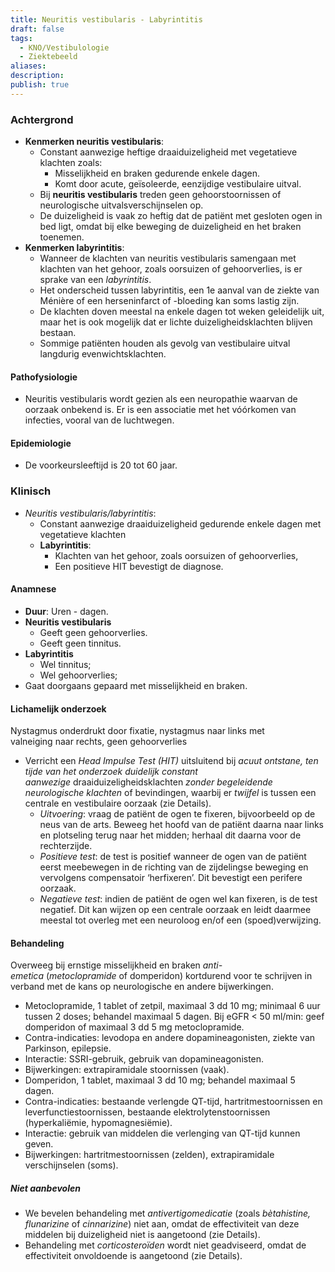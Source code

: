 ```yaml
---
title: Neuritis vestibularis - Labyrintitis
draft: false
tags:
  - KNO/Vestibulologie
  - Ziektebeeld
aliases: 
description: 
publish: true
---
```



### Achtergrond

- **Kenmerken neuritis vestibularis**:
	- Constant aanwezige heftige draaiduizeligheid met vegetatieve klachten zoals:
		- Misselijkheid en braken gedurende enkele dagen.
		- Komt door acute, geïsoleerde, eenzijdige vestibulaire uitval.
	- Bij **neuritis vestibularis** treden geen gehoorstoornissen of neurologische uitvalsverschijnselen op.
	- De duizeligheid is vaak zo heftig dat de patiënt met gesloten ogen in bed ligt, omdat bij elke beweging de duizeligheid en het braken toenemen.
- **Kenmerken labyrintitis**:
	- Wanneer de klachten van neuritis vestibularis samengaan met klachten van het gehoor, zoals oorsuizen of gehoorverlies, is er sprake van een _labyrintitis_. 
	- Het onderscheid tussen labyrintitis, een 1e aanval van de ziekte van Ménière of een herseninfarct of -bloeding kan soms lastig zijn.
	- De klachten doven meestal na enkele dagen tot weken geleidelijk uit, maar het is ook mogelijk dat er lichte duizeligheidsklachten blijven bestaan. 
	- Sommige patiënten houden als gevolg van vestibulaire uitval langdurig evenwichtsklachten.
#### Pathofysiologie

- Neuritis vestibularis wordt gezien als een neuropathie waarvan de oorzaak onbekend is. Er is een associatie met het vóórkomen van infecties, vooral van de luchtwegen.

#### Epidemiologie
- De voorkeursleeftijd is 20 tot 60 jaar.
### Klinisch
- _Neuritis vestibularis/labyrintitis_: 
	- Constant aanwezige draaiduizeligheid gedurende enkele dagen met vegetatieve klachten
	- **Labyrintitis**:
		- Klachten van het gehoor, zoals oorsuizen of gehoorverlies, 
		- Een positieve HIT bevestigt de diagnose.

#### Anamnese

- **Duur**: Uren - dagen.
- **Neuritis vestibularis**
	- Geeft geen gehoorverlies.
	- Geeft geen tinnitus.
- **Labyrintitis**
	- Wel tinnitus;
	- Wel gehoorverlies;
- Gaat doorgaans gepaard met misselijkheid en braken.

#### Lichamelijk onderzoek

Nystagmus onderdrukt door fixatie, nystagmus naar links met valneiging naar rechts, geen gehoorverlies

-   Verricht een _Head Impulse Test (HIT)_ uitsluitend bij _acuut ontstane, ten tijde van het onderzoek duidelijk constant aanwezige_ draaiduizeligheidsklachten _zonder begeleidende neurologische klachten_ of bevindingen, waarbij er _twijfel_ is tussen een centrale en vestibulaire oorzaak (zie Details).
    -   _Uitvoering_: vraag de patiënt de ogen te fixeren, bijvoorbeeld op de neus van de arts. Beweeg het hoofd van de patiënt daarna naar links en plotseling terug naar het midden; herhaal dit daarna voor de rechterzijde.
    -   _Positieve test_: de test is positief wanneer de ogen van de patiënt eerst meebewegen in de richting van de zijdelingse beweging en vervolgens compensatoir ‘herfixeren’. Dit bevestigt een perifere oorzaak.
    -   _Negatieve test_: indien de patiënt de ogen wel kan fixeren, is de test negatief. Dit kan wijzen op een centrale oorzaak en leidt daarmee meestal tot overleg met een neuroloog en/of een (spoed)verwijzing.

#### Behandeling

Overweeg bij ernstige misselijkheid en braken _anti-emetica_ (_metoclopramide_ of domperidon) kortdurend voor te schrijven in verband met de kans op neurologische en andere bijwerkingen.
- Metoclopramide, 1 tablet of zetpil, maximaal 3 dd 10 mg; minimaal 6 uur tussen 2 doses; behandel maximaal 5 dagen. Bij eGFR < 50 ml/min: geef domperidon of maximaal 3 dd 5 mg metoclopramide.
 - Contra-indicaties: levodopa en andere dopamineagonisten, ziekte van Parkinson, epilepsie.
 - Interactie: SSRI-gebruik, gebruik van dopamineagonisten.
 - Bijwerkingen: extrapiramidale stoornissen (vaak).
- Domperidon, 1 tablet, maximaal 3 dd 10 mg; behandel maximaal 5 dagen.
 - Contra-indicaties: bestaande verlengde QT-tijd, hartritmestoornissen en leverfunctiestoornissen, bestaande elektrolytenstoornissen (hyperkaliëmie, hypomagnesiëmie).
 - Interactie: gebruik van middelen die verlenging van QT-tijd kunnen geven.
 - Bijwerkingen: hartritmestoornissen (zelden), extrapiramidale verschijnselen (soms).

##### Niet aanbevolen
- We bevelen behandeling met _antivertigomedicatie_ (zoals _bètahistine, flunarizine_ of _cinnarizine_) niet aan, omdat de effectiviteit van deze middelen bij duizeligheid niet is aangetoond (zie Details).
- Behandeling met _corticosteroïden_ wordt niet geadviseerd, omdat de effectiviteit onvoldoende is aangetoond (zie Details).

